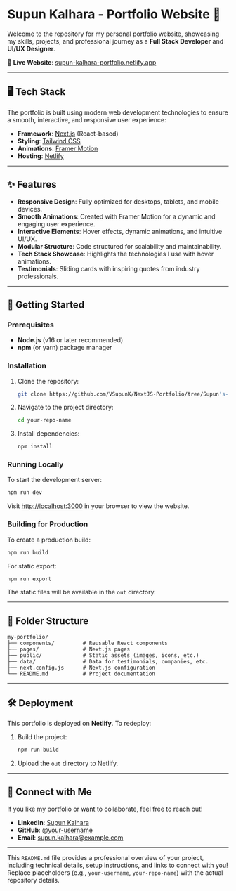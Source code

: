# Supun Kalhara - Portfolio Website 🌟

Welcome to the repository for my personal portfolio website, showcasing my skills, projects, and professional journey as a **Full Stack Developer** and **UI/UX Designer**.

🔗 **Live Website**: [supun-kalhara-portfolio.netlify.app](https://supun-kalhara-portfolio.netlify.app/)

---

## 🖥️ Tech Stack

The portfolio is built using modern web development technologies to ensure a smooth, interactive, and responsive user experience:

- **Framework**: [Next.js](https://nextjs.org/) (React-based)
- **Styling**: [Tailwind CSS](https://tailwindcss.com/)
- **Animations**: [Framer Motion](https://www.framer.com/motion/)
- **Hosting**: [Netlify](https://www.netlify.com/)

---

## ✨ Features

- **Responsive Design**: Fully optimized for desktops, tablets, and mobile devices.
- **Smooth Animations**: Created with Framer Motion for a dynamic and engaging user experience.
- **Interactive Elements**: Hover effects, dynamic animations, and intuitive UI/UX.
- **Modular Structure**: Code structured for scalability and maintainability.
- **Tech Stack Showcase**: Highlights the technologies I use with hover animations.
- **Testimonials**: Sliding cards with inspiring quotes from industry professionals.

---

## 🚀 Getting Started

### Prerequisites

- **Node.js** (v16 or later recommended)
- **npm** (or yarn) package manager

### Installation

1. Clone the repository:
   ```bash
   git clone https://github.com/VSupunK/NextJS-Portfolio/tree/Supun's-Portfolio
   ```
2. Navigate to the project directory:
   ```bash
   cd your-repo-name
   ```
3. Install dependencies:
   ```bash
   npm install
   ```

### Running Locally

To start the development server:
```bash
npm run dev
```
Visit [http://localhost:3000](http://localhost:3000) in your browser to view the website.

### Building for Production

To create a production build:
```bash
npm run build
```

For static export:
```bash
npm run export
```
The static files will be available in the `out` directory.

---

## 📂 Folder Structure

```
my-portfolio/
├── components/         # Reusable React components
├── pages/              # Next.js pages
├── public/             # Static assets (images, icons, etc.)
├── data/               # Data for testimonials, companies, etc.
├── next.config.js      # Next.js configuration
└── README.md           # Project documentation
```

---

## 🛠️ Deployment

This portfolio is deployed on **Netlify**. To redeploy:
1. Build the project:
   ```bash
   npm run build
   ```
2. Upload the `out` directory to Netlify.

---


## 🙌 Connect with Me

If you like my portfolio or want to collaborate, feel free to reach out!

- **LinkedIn**: [Supun Kalhara](https://linkedin.com/in/supun-kalhara)
- **GitHub**: [@your-username](https://github.com/your-username)
- **Email**: supun.kalhara@example.com

---

This `README.md` file provides a professional overview of your project, including technical details, setup instructions, and links to connect with you! Replace placeholders (e.g., `your-username`, `your-repo-name`) with the actual repository details.
